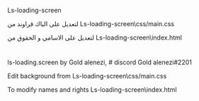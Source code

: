 Ls-loading-screen

لتعديل على الباك قراوند من
Ls-loading-screen\css/main.css

لتعديل على الاسامي و الحقوق من
Ls-loading-screen\index.html

#
ls-loading.screen by Gold alenezi, # discord Gold alenezi#2201

Edit background from
Ls-loading-screen\css/main.css

To modify names and rights
Ls-loading-screen\index.html